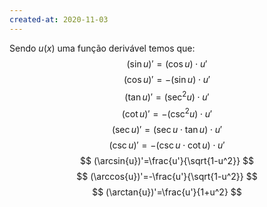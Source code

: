 ```yaml
---
created-at: 2020-11-03
---
```

Sendo $u(x)$ uma função derivável temos que:
$$
(\sin{u})'=(\cos{u})\cdot u'
$$
$$
(\cos{u})'=-(\sin{u})\cdot u'
$$
$$
(\tan{u})'=(\sec^2{u})\cdot u'
$$
$$
(\cot{u})'=-(\csc^2{u})\cdot u'
$$
$$
(\sec{u})'=(\sec{u}\cdot \tan{u})\cdot u'
$$
$$
(\csc{u})'=-(\csc{u}\cdot\cot{u})\cdot u'
$$
$$
(\arcsin{u})'=\frac{u'}{\sqrt{1-u^2}}
$$
$$
(\arccos{u})'=-\frac{u'}{\sqrt{1-u^2}}
$$
$$
(\arctan{u})'=\frac{u'}{1+u^2}
$$